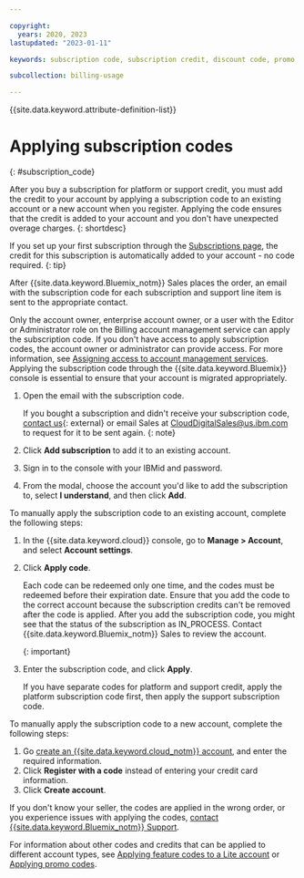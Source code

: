 ```yaml
---

copyright:
  years: 2020, 2023
lastupdated: "2023-01-11"

keywords: subscription code, subscription credit, discount code, promo code, feature code

subcollection: billing-usage

---
```


{{site.data.keyword.attribute-definition-list}}

# Applying subscription codes
{: #subscription_code}

After you buy a subscription for platform or support credit, you must add the credit to your account by applying a subscription code to an existing account or a new account when you register. Applying the code ensures that the credit is added to your account and you don't have unexpected overage charges.
{: shortdesc}

If you set up your first subscription through the [Subscriptions page](/billing/subscriptions), the credit for this subscription is automatically added to your account - no code required.
{: tip}

After {{site.data.keyword.Bluemix_notm}} Sales places the order, an email with the subscription code for each subscription and support line item is sent to the appropriate contact.

Only the account owner, enterprise account owner, or a user with the Editor or Administrator role on the Billing account management service can apply the subscription code. If you don't have access to apply subscription codes, the account owner or administrator can provide access. For more information, see [Assigning access to account management services](/docs/account?topic=account-account-services). Applying the subscription code through the {{site.data.keyword.Bluemix}} console is essential to ensure that your account is migrated appropriately.

1. Open the email with the subscription code.

    If you bought a subscription and didn't receive your subscription code, [contact us](https://www.ibm.com/cloud?contactmodule){: external} or email Sales at CloudDigitalSales@us.ibm.com to request for it to be sent again.
    {: note}

2. Click **Add subscription** to add it to an existing account.
3. Sign in to the console with your IBMid and password.
4. From the modal, choose the account you'd like to add the subscription to, select **I understand**, and then click **Add**.

To manually apply the subscription code to an existing account, complete the following steps:

1. In the {{site.data.keyword.cloud}} console, go to **Manage > Account**, and select **Account settings**.
1. Click **Apply code**.

   Each code can be redeemed only one time, and the codes must be redeemed before their expiration date. Ensure that you add the code to the correct account because the subscription credits can't be removed after the code is applied. After you add the subscription code, you might see that the status of the subscription as IN_PROCESS. Contact {{site.data.keyword.Bluemix_notm}} Sales to review the account.

   {: important}

1. Enter the subscription code, and click **Apply**.

   If you have separate codes for platform and support credit, apply the platform subscription code first, then apply the support subscription code.

To manually apply the subscription code to a new account, complete the following steps:

1. Go [create an {{site.data.keyword.cloud_notm}} account](/registration), and enter the required information.
1. Click **Register with a code** instead of entering your credit card information.
1. Click **Create account**.

If you don't know your seller, the codes are applied in the wrong order, or you experience issues with applying the codes, [contact {{site.data.keyword.Bluemix_notm}} Support](/docs/get-support?topic=get-support-using-avatar).

For information about other codes and credits that can be applied to different account types, see [Applying feature codes to a Lite account](/docs/account?topic=account-codes) or [Applying promo codes](/docs/billing-usage?topic=billing-usage-applying-promo-codes).

